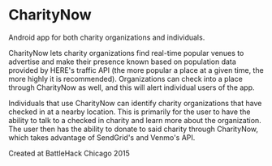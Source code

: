 # CharityNow
Android app for both charity organizations and individuals.

CharityNow lets charity organizations find real-time popular venues to advertise and make their presence known based on population data provided by HERE's traffic API (the more popular a place at a given time, the more highly it is recommended). Organizations can check into a place through CharityNow as well, and this will alert individual users of the app.

Individuals that use CharityNow can identify charity organizations that have checked in at a nearby location. This is primarily for the user to have the ability to talk to a checked in charity and learn more about the organization. The user then has the ability to donate to said charity through CharityNow, which takes advantage of SendGrid's and Venmo's API.

Created at BattleHack Chicago 2015
